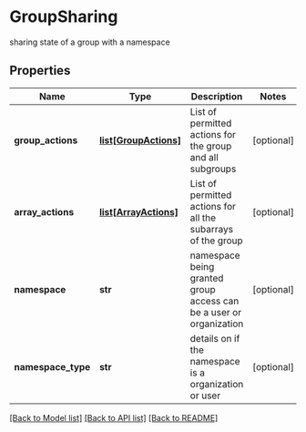 # GroupSharing

sharing state of a group with a namespace

## Properties

| Name               | Type                                      | Description                                                        | Notes      |
| ------------------ | ----------------------------------------- | ------------------------------------------------------------------ | ---------- |
| **group_actions**  | [**list[GroupActions]**](GroupActions.md) | List of permitted actions for the group and all subgroups          | [optional] |
| **array_actions**  | [**list[ArrayActions]**](ArrayActions.md) | List of permitted actions for all the subarrays of the group       | [optional] |
| **namespace**      | **str**                                   | namespace being granted group access can be a user or organization | [optional] |
| **namespace_type** | **str**                                   | details on if the namespace is a organization or user              | [optional] |

[[Back to Model list]](../README.md#documentation-for-models) [[Back to API list]](../README.md#documentation-for-api-endpoints) [[Back to README]](../README.md)
